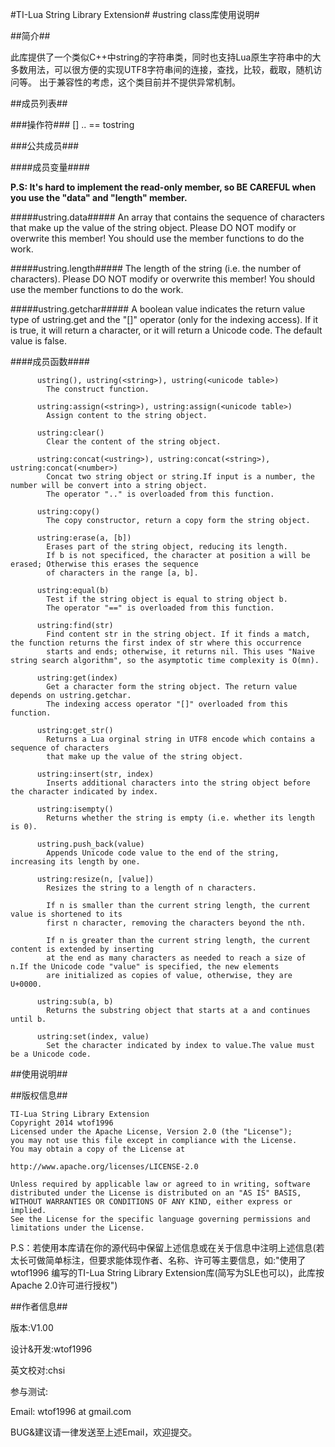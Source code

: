 #TI-Lua String Library Extension#
#ustring class库使用说明#

##简介##

此库提供了一个类似C++中string的字符串类，同时也支持Lua原生字符串中的大多数用法，可以很方便的实现UTF8字符串间的连接，查找，比较，截取，随机访问等。
出于兼容性的考虑，这个类目前并不提供异常机制。

##成员列表##
	
###操作符###
      	[] 
        .. 
        == 
        tostring
        
###公共成员###
      
####成员变量####

**P.S: It's hard to implement the read-only member, so BE CAREFUL when you use the "data" and "length" member.**
          
#####ustring.data#####
              An array that contains the sequence of characters that make up the value of the string object.
              Please DO NOT modify or overwrite this member! You should use the member functions to do the work.
          
#####ustring.length#####
              The length of the string (i.e. the number of characters).
              Please DO NOT modify or overwrite this member! You should use the member functions to do the work.
          
#####ustring.getchar#####
              A boolean value indicates the return value type of ustring.get and the "[]" operator
             (only for the indexing access). If it is true, it will return a character, or it will return a Unicode code.
             The default value is false.
      
####成员函数####
          
          ustring(), ustring(<string>), ustring(<unicode table>)
            The construct function.
 
          ustring:assign(<string>), ustring:assign(<unicode table>)
            Assign content to the string object.
          
          ustring:clear()
            Clear the content of the string object.
          
          ustring:concat(<ustring>), ustring:concat(<string>), ustring:concat(<number>)
            Concat two string object or string.If input is a number, the number will be convert into a string object.
            The operator ".." is overloaded from this function.
          
          ustring:copy()
            The copy constructor, return a copy form the string object.
          
          ustring:erase(a, [b])
            Erases part of the string object, reducing its length.
            If b is not specificed, the character at position a will be erased; Otherwise this erases the sequence 
            of characters in the range [a, b].
            
          ustring:equal(b)
            Test if the string object is equal to string object b.
            The operator "==" is overloaded from this function.
            
          ustring:find(str)
            Find content str in the string object. If it finds a match, the function returns the first index of str where this occurrence 
            starts and ends; otherwise, it returns nil. This uses "Naive string search algorithm", so the asymptotic time complexity is O(mn).
          
          ustring:get(index)
            Get a character form the string object. The return value depends on ustring.getchar.
            The indexing access operator "[]" overloaded from this function.
        
          ustring:get_str()
            Returns a Lua orginal string in UTF8 encode which contains a sequence of characters 
            that make up the value of the string object.
        
          ustring:insert(str, index)
            Inserts additional characters into the string object before the character indicated by index.
        
          ustring:isempty()
            Returns whether the string is empty (i.e. whether its length is 0).
        
          ustring.push_back(value)
            Appends Unicode code value to the end of the string, increasing its length by one.
        
          ustring:resize(n, [value])
            Resizes the string to a length of n characters.

            If n is smaller than the current string length, the current value is shortened to its
            first n character, removing the characters beyond the nth.

            If n is greater than the current string length, the current content is extended by inserting 
            at the end as many characters as needed to reach a size of n.If the Unicode code "value" is specified, the new elements
            are initialized as copies of value, otherwise, they are U+0000.
          
          ustring:sub(a, b)
            Returns the substring object that starts at a and continues until b.
            
          ustring:set(index, value)
            Set the character indicated by index to value.The value must be a Unicode code.
##使用说明##

##版权信息##

    TI-Lua String Library Extension
 	Copyright 2014 wtof1996
    Licensed under the Apache License, Version 2.0 (the "License");
    you may not use this file except in compliance with the License.
    You may obtain a copy of the License at

    http://www.apache.org/licenses/LICENSE-2.0

    Unless required by applicable law or agreed to in writing, software
    distributed under the License is distributed on an "AS IS" BASIS,
    WITHOUT WARRANTIES OR CONDITIONS OF ANY KIND, either express or implied.
    See the License for the specific language governing permissions and
    limitations under the License.

P.S：若使用本库请在你的源代码中保留上述信息或在关于信息中注明上述信息(若太长可做简单标注，但要求能体现作者、名称、许可等主要信息，如:"使用了wtof1996 编写的TI-Lua String Library Extension库(简写为SLE也可以)，此库按 Apache 2.0许可进行授权")
	

##作者信息##

版本:V1.00

设计&开发:wtof1996

英文校对:chsi

参与测试:

Email: wtof1996 at gmail.com

BUG&建议请一律发送至上述Email，欢迎提交。